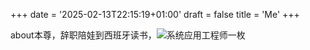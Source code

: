 +++
date =  '2025-02-13T22:15:19+01:00' 
draft = false
title = 'Me'
+++

about本尊，辞职陪娃到西班牙读书，![系统应用工程师一枚](https://res.cloudinary.com/techjuan/image/upload/v1742069461/35049434-1E41-4A07-BB69-16428E11518F_2025-03-15_at_19.44.08_qqhlrz.jpg)